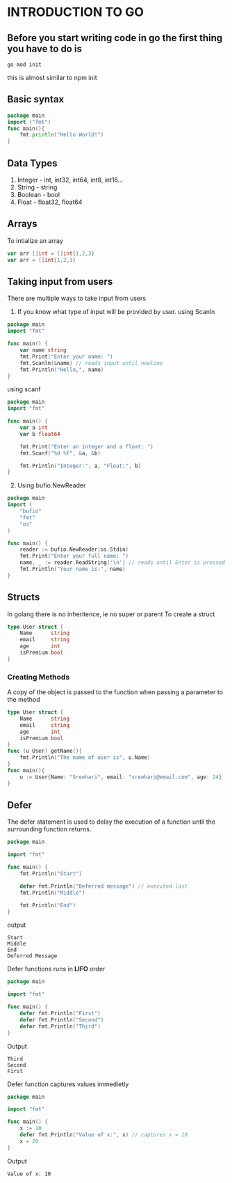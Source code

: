 # INTRODUCTION TO GO

## Before you start writing code in go the first thing you have to do is
```
go mod init
```
this is almost similar to npm init

## Basic syntax
```go
package main
import ("fmt")
func main(){
    fmt.println("Hello World!")
}
```
## Data Types
1. Integer - int, int32, int64, int8, int16...
2. String - string
3. Boolean - bool
4. Float - float32, float64


## Arrays 
To intialize an array
```go
var arr []int = []int{1,2,3}
var arr = []int{1,2,3}
```

## Taking input from users
There are multiple ways to take input from users
1. If you know what type of input will be provided by user. 
using Scanln
```go
package main
import "fmt"

func main() {
    var name string
    fmt.Print("Enter your name: ")
    fmt.Scanln(&name) // reads input until newline
    fmt.Println("Hello,", name)
}
```
using scanf
```go
package main
import "fmt"

func main() {
    var a int
    var b float64

    fmt.Print("Enter an integer and a float: ")
    fmt.Scanf("%d %f", &a, &b)

    fmt.Println("Integer:", a, "Float:", b)
}

```
2. Using bufio.NewReader
```go
package main
import (
    "bufio"
    "fmt"
    "os"
)

func main() {
    reader := bufio.NewReader(os.Stdin)
    fmt.Print("Enter your full name: ")
    name, _ := reader.ReadString('\n') // reads until Enter is pressed
    fmt.Println("Your name is:", name)
}

```
## Structs
In golang there is no inheritence, ie no super or parent 
To create a struct 
```go
type User struct {
	Name      string
	email     string
	age       int
	isPremium bool
}
```
### Creating Methods 
A copy of the object is passed to the function when passing a parameter to the method
```go
type User struct {
	Name      string
	email     string
	age       int
	isPremium bool
}
func (u User) getName(){
	fmt.Println("The name of user is", u.Name)
}
func main(){
    u := User{Name: "Sreehari", email: "sreehari@email.com", age: 24}
}
```
## Defer
The defer statement is used to delay the execution of a function until the surrounding function returns.
```go
package main

import "fmt"

func main() {
    fmt.Println("Start")

    defer fmt.Println("Deferred message") // executed last
    fmt.Println("Middle")

    fmt.Println("End")
}

```
output
```
Start
Middle
End
Deferred Message
```
Defer functions runs in **LIFO** order
```go
package main

import "fmt"

func main() {
    defer fmt.Println("First")
    defer fmt.Println("Second")
    defer fmt.Println("Third")
}

```
Output
```
Third
Second
First

```
Defer function captures values immedietly
```go
package main

import "fmt"

func main() {
    x := 10
    defer fmt.Println("Value of x:", x) // captures x = 10
    x = 20
}

```
Output
```
Value of x: 10

```